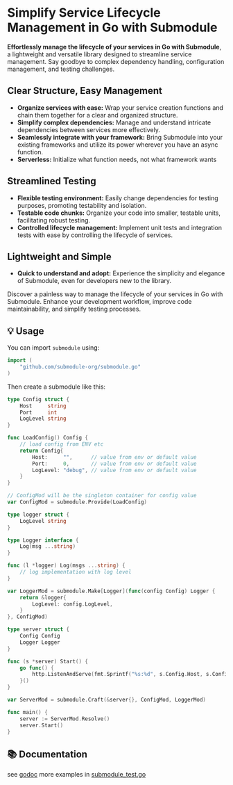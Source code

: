 # Simplify Service Lifecycle Management in Go with Submodule

**Effortlessly manage the lifecycle of your services in Go with Submodule**, a lightweight and versatile library designed to streamline service management. Say goodbye to complex dependency handling, configuration management, and testing challenges.

## Clear Structure, Easy Management

* **Organize services with ease:** Wrap your service creation functions and chain them together for a clear and organized structure.
* **Simplify complex dependencies:** Manage and understand intricate dependencies between services more effectively.
* **Seamlessly integrate with your framework:** Bring Submodule into your existing frameworks and utilize its power wherever you have an async function.
* **Serverless:** Initialize what function needs, not what framework wants

## Streamlined Testing

* **Flexible testing environment:** Easily change dependencies for testing purposes, promoting testability and isolation.
* **Testable code chunks:** Organize your code into smaller, testable units, facilitating robust testing.
* **Controlled lifecycle management:** Implement unit tests and integration tests with ease by controlling the lifecycle of services.

## Lightweight and Simple

* **Quick to understand and adopt:** Experience the simplicity and elegance of Submodule, even for developers new to the library.

Discover a painless way to manage the lifecycle of your services in Go with Submodule. Enhance your development workflow, improve code maintainability, and simplify testing processes.

## 💡 Usage

You can import `submodule` using:

```go
import (
    "github.com/submodule-org/submodule.go"
)
```

Then create a submodule like this:

```go
type Config struct {
	Host     string
	Port     int
	LogLevel string
}

func LoadConfig() Config {
	// load config from ENV etc
	return Config{
		Host:     "",      // value from env or default value
		Port:     0,       // value from env or default value
		LogLevel: "debug", // value from env or default value
	}
}

// ConfigMod will be the singleton container for config value
var ConfigMod = submodule.Provide(LoadConfig)

type logger struct {
	LogLevel string
}

type Logger interface {
	Log(msg ...string)
}

func (l *logger) Log(msgs ...string) {
	// log implementation with log level
}

var LoggerMod = submodule.Make[Logger](func(config Config) Logger {
	return &logger{
		LogLevel: config.LogLevel,
	}
}, ConfigMod)

type server struct {
	Config Config
	Logger Logger
}

func (s *server) Start() {
	go func() {
		http.ListenAndServe(fmt.Sprintf("%s:%d", s.Config.Host, s.Config.Port), nil)
	}()
}

var ServerMod = submodule.Craft(&server{}, ConfigMod, LoggerMod)

func main() {
	server := ServerMod.Resolve()
	server.Start()
}
```

## 📚 Documentation
see [godoc](https://pkg.go.dev/github.com/submodule-org/submodule.go)
more examples in [submodule_test.go](module_test.go)
